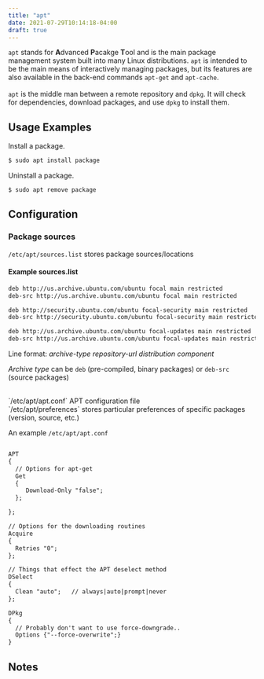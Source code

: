 ```yaml
---
title: "apt"
date: 2021-07-29T10:14:18-04:00
draft: true
---
```


`apt` stands for **A**dvanced **P**acakge **T**ool and is the main package
management system built into many Linux distributions. `apt` is intended to be
the main means of interactively managing packages, but its features are also
available in the back-end commands `apt-get` and `apt-cache`. <br> <br> `apt` is
the middle man between a remote repository and `dpkg`. It will check for
dependencies, download packages, and use `dpkg` to install them.

## Usage Examples

Install a package.

```bash
$ sudo apt install package
```

Uninstall a package.

```bash
$ sudo apt remove package
```

## Configuration

### Package sources

`/etc/apt/sources.list` stores package sources/locations

#### Example sources.list

```txt
deb http://us.archive.ubuntu.com/ubuntu focal main restricted
deb-src http://us.archive.ubuntu.com/ubuntu focal main restricted

deb http://security.ubuntu.com/ubuntu focal-security main restricted
deb-src http://security.ubuntu.com/ubuntu focal-security main restricted

deb http://us.archive.ubuntu.com/ubuntu focal-updates main restricted
deb-src http://us.archive.ubuntu.com/ubuntu focal-updates main restricted
```

Line format: _archive-type repository-url distribution component_

_Archive type_ can be `deb` (pre-compiled, binary packages) or `deb-src` (source
packages)

<br>
`/etc/apt/apt.conf` APT configuration file
<br>
`/etc/apt/preferences` stores particular preferences of specific packages (version,
source, etc.)

<!--https://wiki.debian.org/SourcesList-->

An example `/etc/apt/apt.conf`

```txt

APT
{
  // Options for apt-get
  Get
  {
     Download-Only "false";
  };

};

// Options for the downloading routines
Acquire
{
  Retries "0";
};

// Things that effect the APT deselect method
DSelect
{
  Clean "auto";   // always|auto|prompt|never
};

DPkg
{
  // Probably don't want to use force-downgrade..
  Options {"--force-overwrite";}
}
```

## Notes
